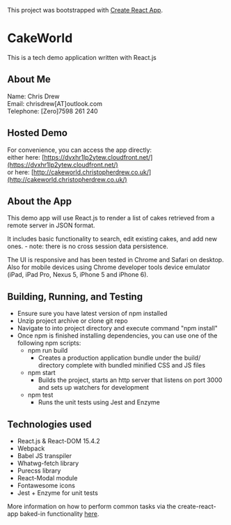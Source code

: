 This project was bootstrapped with [Create React App](https://github.com/facebookincubator/create-react-app).
# CakeWorld
This is a tech demo application written with React.js

## About Me

Name: Chris Drew<br>
Email: chrisdrew[AT]outlook.com<br>
Telephone: [Zero]7598 261 240<br>

## Hosted Demo

For convenience, you can access the app directly:<br>
either here: [https://dvxhr1lp2ytew.cloudfront.net/](https://dvxhr1lp2ytew.cloudfront.net/)<br>
or here: [http://cakeworld.christopherdrew.co.uk/](http://cakeworld.christopherdrew.co.uk/)

## About the App

This demo app will use React.js to render a list of cakes retrieved from a remote server in JSON format.

It includes basic functionality to search, edit existing cakes, and add new ones. - note: there is no cross session data persistence.

The UI is responsive and has been tested in Chrome and Safari on desktop.<br>
Also for mobile devices using Chrome developer tools device emulator (iPad, iPad Pro, Nexus 5, iPhone 5 and iPhone 6).

## Building, Running, and Testing

 * Ensure sure you have latest version of npm installed
 * Unzip project archive or clone git repo
 * Navigate to  into project directory and execute command "npm install"
 * Once npm is finished installing dependencies, you can use one of the following npm scripts:
   * npm run build
     * Creates a production application bundle under the build/ directory complete with bundled minified CSS and JS files
   * npm start
     * Builds the project, starts an http server that listens on port 3000 and sets up watchers for development
   * npm test
     * Runs the unit tests using Jest and Enzyme

## Technologies used

 * React.js & React-DOM 15.4.2
 * Webpack
 * Babel JS transpiler
 * Whatwg-fetch library
 * Purecss library
 * React-Modal module
 * Fontawesome icons
 * Jest + Enzyme for unit tests

More information on how to perform common tasks via the create-react-app baked-in functionality [here](https://github.com/facebookincubator/create-react-app/blob/master/packages/react-scripts/template/README.md).
